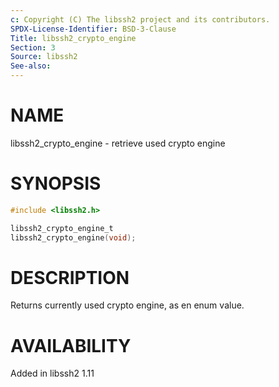 ```yaml
---
c: Copyright (C) The libssh2 project and its contributors.
SPDX-License-Identifier: BSD-3-Clause
Title: libssh2_crypto_engine
Section: 3
Source: libssh2
See-also:
---
```


# NAME

libssh2_crypto_engine - retrieve used crypto engine

# SYNOPSIS

~~~c
#include <libssh2.h>

libssh2_crypto_engine_t
libssh2_crypto_engine(void);
~~~

# DESCRIPTION

Returns currently used crypto engine, as en enum value.

# AVAILABILITY

Added in libssh2 1.11
